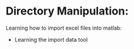 Directory Manipulation:
=======================

Learning how to import excel files into matlab:
 - Learning the import data tool
 
 

